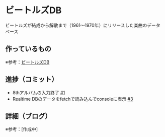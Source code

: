 # ビートルズDB

ビートルズが結成から解散まで（1961〜1970年）にリリースした楽曲のデータベース

## 作っているもの

※参考：[ビートルズDB](https://beatles-db.vercel.app/)

## 進捗（コミット）

- 8thアルバムの入力終了 [#1](https://github.com/ryo-i/beatles-db/issues/1)
- Realtime DBのデータをfetchで読み込んでconsoleに表示 [#3](https://github.com/ryo-i/beatles-db/issues/3)

## 詳細（ブログ）

※参考：[作成中]